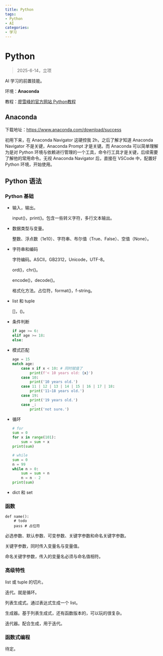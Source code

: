```yaml
---
title: Python
tags: 
- Python
- AI
categories:
- 学习
---
```


# Python

> 2025-6-14，立项

AI 学习的前置技能。

环境：**Anaconda**

教程：[廖雪峰的官方网站 Python教程](https://liaoxuefeng.com/books/python/introduction/index.html)

## Anaconda

下载地址：https://www.anaconda.com/download/success

初用下来，在 Anaconda Navigator 这硬控我 2h，之后了解才知道 Anaconda Navigator 不是关键，Anaconda Prompt 才是关键。而 Anaconda 可以简单理解为是对 Python 环境与依赖进行管理的一个工具，命令行工具才是关键，后续需要了解他的常用命令。无视 Anaconda Navigator 后，直接在 VSCode 中，配置好 Python 环境，开始使用。

## Python 语法

### Python 基础

- 输入，输出。

  input()，print()。包含一些转义字符，多行文本输出。

- 数据类型与变量。

  整数、浮点数（1e10）、字符串、布尔值（True、False）、空值（None）。

- 字符串和编码

  字符编码。ASCII，GB2312，Unicode，UTF-8。

  ord()，chr()。

  encode()，decode()。

  格式化方法。占位符，format()，f-string。

- list 和 tuple

  []，()。

- 条件判断

  ```python
  if age >= 6:
  elif age >= 18:
  else:
  ```

- 模式匹配

  ```python
  age = 15
  match age:
      case x if x < 10:	# 同时赋值了
          print(f'< 10 years old: {x}')
      case 10:
          print('10 years old.')
      case 11 | 12 | 13 | 14 | 15 | 16 | 17 | 18:
          print('11~18 years old.')
      case 19:
          print('19 years old.')
      case _:
          print('not sure.')
  
  ```

- 循环

  ```python
  # for
  sum = 0
  for x in range(101):
      sum = sum + x
  print(sum)
  
  # while
  sum = 0
  n = 99
  while n > 0:
      sum = sum + n
      n = n - 2
  print(sum)
  
  ```

- dict 和 set

### 函数

```
def name():
	# todo
	pass # 占位符
```

必选参数、默认参数、可变参数、关键字参数和命名关键字参数。

关键字参数，同时传入变量名与变量值。

命名关键字参数，传入的变量名必须与命名值相符。


### 高级特性

list 或 tuple 的切片。

迭代。就是循环。

列表生成式。通过表达式生成一个 list。

生成器。基于列表生成式，还有函数版本的，可以玩的很复杂。

迭代器。配合生成，用于迭代。


### 函数式编程

待定。